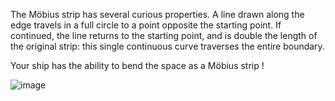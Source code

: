 The Möbius strip has several curious properties. A line drawn along the edge travels in a full circle to a point opposite the starting point. If continued, the line returns to the starting point, and is double the length of the original strip: this single continuous curve traverses the entire boundary.

Your ship has the ability to bend the space as a Möbius strip !

![image](https://user-images.githubusercontent.com/83043304/117547580-b4877280-b006-11eb-8cb8-1e93d270413e.png)
